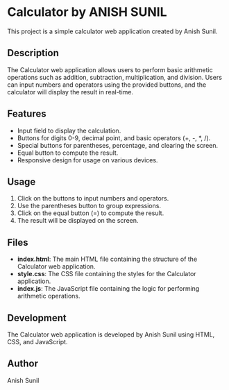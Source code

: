 # Calculator by ANISH SUNIL

This project is a simple calculator web application created by Anish Sunil.

## Description

The Calculator web application allows users to perform basic arithmetic operations such as addition, subtraction, multiplication, and division. Users can input numbers and operators using the provided buttons, and the calculator will display the result in real-time.

## Features

- Input field to display the calculation.
- Buttons for digits 0-9, decimal point, and basic operators (+, -, *, /).
- Special buttons for parentheses, percentage, and clearing the screen.
- Equal button to compute the result.
- Responsive design for usage on various devices.

## Usage

1. Click on the buttons to input numbers and operators.
2. Use the parentheses button to group expressions.
3. Click on the equal button (=) to compute the result.
4. The result will be displayed on the screen.

## Files

- **index.html**: The main HTML file containing the structure of the Calculator web application.
- **style.css**: The CSS file containing the styles for the Calculator application.
- **index.js**: The JavaScript file containing the logic for performing arithmetic operations.

## Development

The Calculator web application is developed by Anish Sunil using HTML, CSS, and JavaScript.

## Author

Anish Sunil

